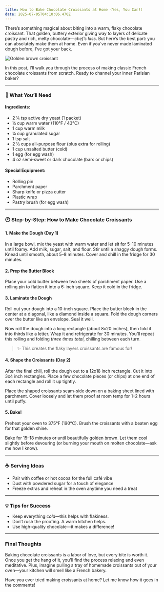 ```yaml
---
title: How to Bake Chocolate Croissants at Home (Yes, You Can!)
date: 2025-07-05T04:10:06.470Z
---
```

There’s something magical about biting into a warm, flaky chocolate croissant. That golden, buttery exterior giving way to layers of delicate pastry and rich, melty chocolate—*chef’s kiss*. But here’s the best part: you can absolutely make them at home. Even if you’ve never made laminated dough before, I’ve got your back.

![Golden brown croissant](/images/uploads/assets/uploads/chocolate-croissant.jpg)

In this post, I’ll walk you through the process of making classic French chocolate croissants from scratch. Ready to channel your inner Parisian baker?

- - -

### 🧈 What You’ll Need

#### **Ingredients:**

* 2 ¼ tsp active dry yeast (1 packet)
* ¼ cup warm water (110°F / 43°C)
* 1 cup warm milk
* ¼ cup granulated sugar
* 1 tsp salt
* 2 ½ cups all-purpose flour (plus extra for rolling)
* 1 cup unsalted butter (cold)
* 1 egg (for egg wash)
* 4 oz semi-sweet or dark chocolate (bars or chips)

#### **Special Equipment:**

* Rolling pin
* Parchment paper
* Sharp knife or pizza cutter
* Plastic wrap
* Pastry brush (for egg wash)

- - -

### 🕐 Step-by-Step: How to Make Chocolate Croissants

#### **1. Make the Dough (Day 1)**

In a large bowl, mix the yeast with warm water and let sit for 5–10 minutes until foamy. Add milk, sugar, salt, and flour. Stir until a shaggy dough forms. Knead until smooth, about 5–8 minutes. Cover and chill in the fridge for 30 minutes.

#### **2. Prep the Butter Block**

Place your cold butter between two sheets of parchment paper. Use a rolling pin to flatten it into a 6-inch square. Keep it cold in the fridge.

#### **3. Laminate the Dough**

Roll out your dough into a 10-inch square. Place the butter block in the center at a diagonal, like a diamond inside a square. Fold the dough corners over the butter like an envelope. Seal it well.

Now roll the dough into a long rectangle (about 8x20 inches), then fold it into thirds like a letter. Wrap it and refrigerate for 30 minutes. You’ll repeat this rolling and folding *three times total*, chilling between each turn.

> ✨ This creates the flaky layers croissants are famous for!

#### **4. Shape the Croissants (Day 2)**

After the final chill, roll the dough out to a 12x18 inch rectangle. Cut it into 3x4 inch rectangles. Place a few chocolate pieces (or chips) at one end of each rectangle and roll it up tightly.

Place the shaped croissants seam-side down on a baking sheet lined with parchment. Cover loosely and let them proof at room temp for 1–2 hours until puffy.

#### **5. Bake!**

Preheat your oven to 375°F (190°C). Brush the croissants with a beaten egg for that golden shine.

Bake for 15–18 minutes or until beautifully golden brown. Let them cool slightly before devouring (or burning your mouth on molten chocolate—ask me how I know).

- - -

### ☕ Serving Ideas

* Pair with coffee or hot cocoa for the full café vibe
* Dust with powdered sugar for a touch of elegance
* Freeze extras and reheat in the oven anytime you need a treat

- - -

### 💡 Tips for Success

* Keep everything *cold*—this helps with flakiness.
* Don’t rush the proofing. A warm kitchen helps.
* Use high-quality chocolate—it makes a difference!

- - -

### Final Thoughts

Baking chocolate croissants is a labor of love, but every bite is worth it. Once you get the hang of it, you'll find the process relaxing and even meditative. Plus, imagine pulling a tray of homemade croissants out of your oven—your kitchen will smell like a French bakery.

Have you ever tried making croissants at home? Let me know how it goes in the comments!
